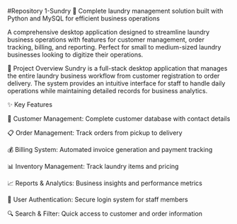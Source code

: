 #Repository 1-Sundry
🚀 Complete laundry management solution built with Python and MySQL for efficient business operations

A comprehensive desktop application designed to streamline laundry business operations with features for customer management, order tracking, billing, and reporting. Perfect for small to medium-sized laundry businesses looking to digitize their operations.

🎯 Project Overview
Sundry is a full-stack desktop application that manages the entire laundry business workflow from customer registration to order delivery. The system provides an intuitive interface for staff to handle daily operations while maintaining detailed records for business analytics.

✨ Key Features

👥 Customer Management: Complete customer database with contact details

📋 Order Management: Track orders from pickup to delivery

💰 Billing System: Automated invoice generation and payment tracking

📊 Inventory Management: Track laundry items and pricing

📈 Reports & Analytics: Business insights and performance metrics

🔐 User Authentication: Secure login system for staff members

🔍 Search & Filter: Quick access to customer and order information
